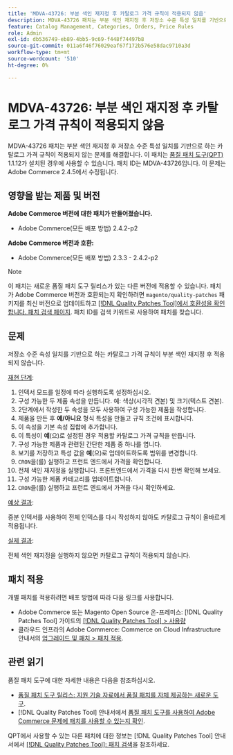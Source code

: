 ```yaml
---
title: 'MDVA-43726: 부분 색인 재지정 후 카탈로그 가격 규칙이 적용되지 않음'
description: MDVA-43726 패치는 부분 색인 재지정 후 저장소 수준 특성 일치를 기반으로 하는 카탈로그 가격 규칙이 적용되지 않는 문제를 해결합니다. 이 패치는 [Quality Patches Tool (QPT)](https://experienceleague.adobe.com/en/docs/commerce-operations/tools/quality-patches-tool/quality-patches-tool-to-self-serve-quality-patches) 1.1.12가 설치된 경우 사용할 수 있습니다. 패치 ID는 MDVA-43726입니다. 이 문제는 Adobe Commerce 2.4.5에서 수정됩니다.
feature: Catalog Management, Categories, Orders, Price Rules
role: Admin
exl-id: db536749-eb89-4bb5-9c69-f448f74497b8
source-git-commit: 011a6f46f76029eaf67f172b576e58dac9710a3d
workflow-type: tm+mt
source-wordcount: '510'
ht-degree: 0%

---
```


# MDVA-43726: 부분 색인 재지정 후 카탈로그 가격 규칙이 적용되지 않음

MDVA-43726 패치는 부분 색인 재지정 후 저장소 수준 특성 일치를 기반으로 하는 카탈로그 가격 규칙이 적용되지 않는 문제를 해결합니다. 이 패치는 [품질 패치 도구(QPT)](https://experienceleague.adobe.com/en/docs/commerce-operations/tools/quality-patches-tool/quality-patches-tool-to-self-serve-quality-patches) 1.1.12가 설치된 경우에 사용할 수 있습니다. 패치 ID는 MDVA-43726입니다. 이 문제는 Adobe Commerce 2.4.5에서 수정됩니다.

## 영향을 받는 제품 및 버전

**Adobe Commerce 버전에 대한 패치가 만들어졌습니다.**

* Adobe Commerce(모든 배포 방법) 2.4.2-p2

**Adobe Commerce 버전과 호환:**

* Adobe Commerce(모든 배포 방법) 2.3.3 - 2.4.2-p2

>[!NOTE]
>
>이 패치는 새로운 품질 패치 도구 릴리스가 있는 다른 버전에 적용할 수 있습니다. 패치가 Adobe Commerce 버전과 호환되는지 확인하려면 `magento/quality-patches` 패키지를 최신 버전으로 업데이트하고 [[!DNL Quality Patches Tool]에서 호환성을 확인합니다. 패치 검색 페이지](https://experienceleague.adobe.com/en/docs/commerce-operations/tools/quality-patches-tool/quality-patches-tool-to-self-serve-quality-patches). 패치 ID를 검색 키워드로 사용하여 패치를 찾습니다.

## 문제

저장소 수준 속성 일치를 기반으로 하는 카탈로그 가격 규칙이 부분 색인 재지정 후 적용되지 않습니다.

<u>재현 단계</u>:

1. 인덱서 모드를 일정에 따라 실행하도록 설정하십시오.
1. 구성 가능한 두 제품 속성을 만듭니다. 예: 색상(시각적 견본) 및 크기(텍스트 견본).
1. 2단계에서 작성한 두 속성을 모두 사용하여 구성 가능한 제품을 작성합니다.
1. 제품을 만든 후 **예/아니요** 형식 특성을 만들고 규칙 조건에 표시합니다.
1. 이 속성을 기본 속성 집합에 추가합니다.
1. 이 특성이 **예**(으)로 설정된 경우 적용할 카탈로그 가격 규칙을 만듭니다.
1. 구성 가능한 제품과 관련된 간단한 제품 중 하나를 엽니다.
1. 보기를 저장하고 특성 값을 **예**(으)로 업데이트하도록 범위를 변경합니다.
1. `CRON`을(를) 실행하고 프런트 엔드에서 가격을 확인합니다.
1. 전체 색인 재지정을 실행합니다. 프론트엔드에서 가격을 다시 한번 확인해 보세요.
1. 구성 가능한 제품 카테고리를 업데이트합니다.
1. `CRON`을(를) 실행하고 프런트 엔드에서 가격을 다시 확인하세요.

<u>예상 결과</u>:

증분 인덱서를 사용하여 전체 인덱스를 다시 작성하지 않아도 카탈로그 규칙이 올바르게 적용됩니다.

<u>실제 결과</u>:

전체 색인 재지정을 실행하지 않으면 카탈로그 규칙이 적용되지 않습니다.

## 패치 적용

개별 패치를 적용하려면 배포 방법에 따라 다음 링크를 사용합니다.

* Adobe Commerce 또는 Magento Open Source 온-프레미스: [!DNL Quality Patches Tool] 가이드의 [[!DNL Quality Patches Tool] > 사용량](/help/tools/quality-patches-tool/usage.md)
* 클라우드 인프라의 Adobe Commerce: Commerce on Cloud Infrastructure 안내서의 [업그레이드 및 패치 > 패치 적용](https://experienceleague.adobe.com/docs/commerce-cloud-service/user-guide/develop/upgrade/apply-patches.html).

## 관련 읽기

품질 패치 도구에 대한 자세한 내용은 다음을 참조하십시오.

* [품질 패치 도구 릴리스: 지원 기술 자료에서 품질 패치를 자체 제공하는 새로운 도구](https://experienceleague.adobe.com/en/docs/commerce-operations/tools/quality-patches-tool/quality-patches-tool-to-self-serve-quality-patches).
* [!DNL Quality Patches Tool] 안내서에서 [품질 패치 도구를 사용하여 Adobe Commerce 문제에 패치를 사용할 수 있는지 확인](/help/tools/quality-patches-tool/patches-available-in-qpt/check-patch-for-magento-issue-with-magento-quality-patches.md).

QPT에서 사용할 수 있는 다른 패치에 대한 정보는 [!DNL Quality Patches Tool] 안내서에서 [[!DNL Quality Patches Tool]: 패치 검색](https://experienceleague.adobe.com/tools/commerce-quality-patches/index.html)을 참조하세요.
